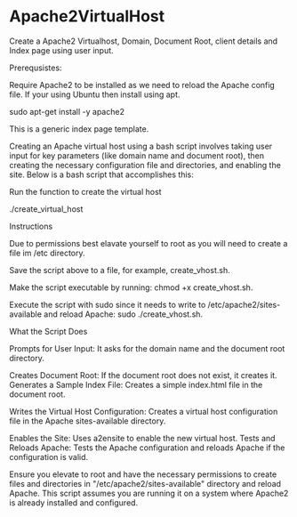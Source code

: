 # Apache2VirtualHost
Create a Apache2 Virtualhost, Domain, Document Root, client details and Index page using user input.

Prerequsistes:

Require Apache2 to be installed as we need to reload the Apache config file.
If your using Ubuntu then install using apt.

sudo apt-get install -y apache2

This is a generic index page template.

Creating an Apache virtual host using a bash script involves taking user input for 
key parameters (like domain name and document root), then creating the necessary configuration file and directories, and enabling the site. Below is a bash script that accomplishes this:

Run the function to create the virtual host

./create_virtual_host

Instructions

Due to permissions best elavate yourself to root as you will need to create a file im /etc directory.

Save the script above to a file, for example, create_vhost.sh.

Make the script executable by running: chmod +x create_vhost.sh.

Execute the script with sudo since it needs to write to /etc/apache2/sites-available and reload Apache: sudo ./create_vhost.sh.

What the Script Does

Prompts for User Input: It asks for the domain name and the document root directory.

Creates Document Root: If the document root does not exist, it creates it.
Generates a Sample Index File: Creates a simple index.html file in the document root.

Writes the Virtual Host Configuration: Creates a virtual host configuration file in the Apache sites-available directory.

Enables the Site: Uses a2ensite to enable the new virtual host.
Tests and Reloads Apache: Tests the Apache configuration and reloads Apache if the configuration is valid.

Ensure you elevate to root and have the necessary permissions to create files and directories in "/etc/apache2/sites-available" directory and reload Apache. 
This script assumes you are running it on a system where Apache2 is already installed and configured.
